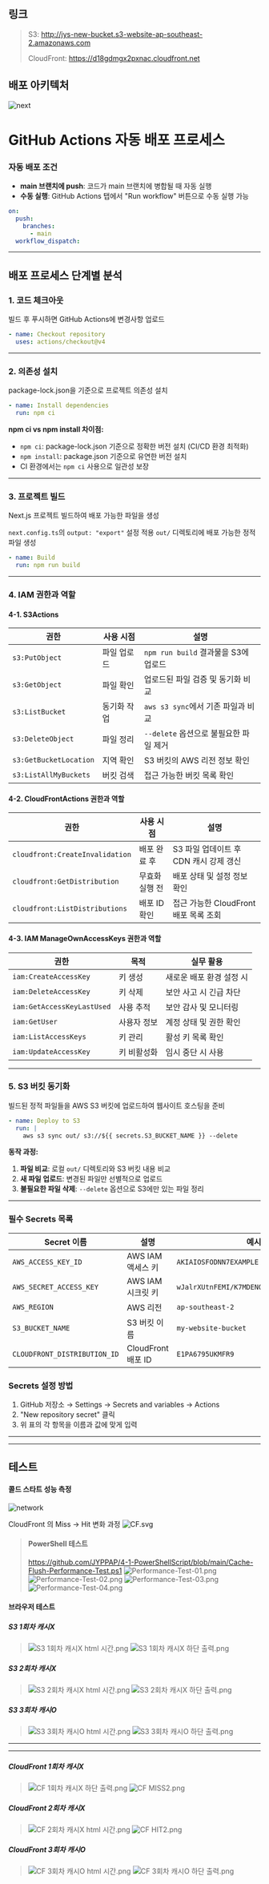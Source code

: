 ## 링크
> S3: http://jys-new-bucket.s3-website-ap-southeast-2.amazonaws.com
> 
> CloudFront: https://d18gdmgx2pxnac.cloudfront.net

## 배포 아키텍처
![next](https://github.com/user-attachments/assets/51fb3968-2f9f-4d2b-a0f6-1e3435aadbc2)

# GitHub Actions 자동 배포 프로세스
### 자동 배포 조건
- **main 브랜치에 push**: 코드가 main 브랜치에 병합될 때 자동 실행
- **수동 실행**: GitHub Actions 탭에서 "Run workflow" 버튼으로 수동 실행 가능

```yaml
on:
  push:
    branches:
      - main
  workflow_dispatch:
```

---

## 배포 프로세스 단계별 분석

### **1. 코드 체크아웃**
빌드 후 푸시하면 GitHub Actions에 변경사항 업로드

```yaml
- name: Checkout repository
  uses: actions/checkout@v4
```

---

### **2. 의존성 설치**
package-lock.json을 기준으로 프로젝트 의존성 설치

```yaml
- name: Install dependencies
  run: npm ci
```

**npm ci vs npm install 차이점:**
- `npm ci`: package-lock.json 기준으로 정확한 버전 설치 (CI/CD 환경 최적화)
- `npm install`: package.json 기준으로 유연한 버전 설치
- CI 환경에서는 `npm ci` 사용으로 일관성 보장

---

### **3. 프로젝트 빌드**
Next.js 프로젝트 빌드하여 배포 가능한 파일을 생성

`next.config.ts`의 `output: "export"` 설정 적용 `out/` 디렉토리에 배포 가능한 정적 파일 생성

```yaml
- name: Build
  run: npm run build
```

---
### 4. IAM 권한과 역할

#### **4-1. S3Actions**
| 권한 | 사용 시점 | 설명 |
|------|-----------|------|
| `s3:PutObject` | 파일 업로드 | `npm run build` 결과물을 S3에 업로드 |
| `s3:GetObject` | 파일 확인 | 업로드된 파일 검증 및 동기화 비교 |
| `s3:ListBucket` | 동기화 작업 | `aws s3 sync`에서 기존 파일과 비교 |
| `s3:DeleteObject` | 파일 정리 | `--delete` 옵션으로 불필요한 파일 제거 |
| `s3:GetBucketLocation` | 지역 확인 | S3 버킷의 AWS 리전 정보 확인 |
| `s3:ListAllMyBuckets` | 버킷 검색 | 접근 가능한 버킷 목록 확인 |

#### **4-2. CloudFrontActions 권한과 역할**
| 권한 | 사용 시점 | 설명 |
|------|-----------|------|
| `cloudfront:CreateInvalidation` | 배포 완료 후 | S3 파일 업데이트 후 CDN 캐시 강제 갱신 |
| `cloudfront:GetDistribution` | 무효화 실행 전 | 배포 상태 및 설정 정보 확인 |
| `cloudfront:ListDistributions` | 배포 ID 확인 | 접근 가능한 CloudFront 배포 목록 조회 |

#### **4-3. IAM ManageOwnAccessKeys 권한과 역할**
| 권한 | 목적 | 실무 활용 |
|------|------|-----------|
| `iam:CreateAccessKey` | 키 생성 | 새로운 배포 환경 설정 시 |
| `iam:DeleteAccessKey` | 키 삭제 | 보안 사고 시 긴급 차단 |
| `iam:GetAccessKeyLastUsed` | 사용 추적 | 보안 감사 및 모니터링 |
| `iam:GetUser` | 사용자 정보 | 계정 상태 및 권한 확인 |
| `iam:ListAccessKeys` | 키 관리 | 활성 키 목록 확인 |
| `iam:UpdateAccessKey` | 키 비활성화 | 임시 중단 시 사용 |

---

### **5. S3 버킷 동기화**
빌드된 정적 파일들을 AWS S3 버킷에 업로드하여 웹사이트 호스팅을 준비

```yaml
- name: Deploy to S3
  run: |
    aws s3 sync out/ s3://${{ secrets.S3_BUCKET_NAME }} --delete
```

**동작 과정:**
1. **파일 비교**: 로컬 `out/` 디렉토리와 S3 버킷 내용 비교
2. **새 파일 업로드**: 변경된 파일만 선별적으로 업로드
3. **불필요한 파일 삭제**: `--delete` 옵션으로 S3에만 있는 파일 정리

---

### 필수 Secrets 목록
| Secret 이름 | 설명 | 예시 값 |
|-------------|------|---------|
| `AWS_ACCESS_KEY_ID` | AWS IAM 액세스 키 | `AKIAIOSFODNN7EXAMPLE` |
| `AWS_SECRET_ACCESS_KEY` | AWS IAM 시크릿 키 | `wJalrXUtnFEMI/K7MDENG/bPxRfiCYEXAMPLEKEY` |
| `AWS_REGION` | AWS 리전 | `ap-southeast-2` |
| `S3_BUCKET_NAME` | S3 버킷 이름 | `my-website-bucket` |
| `CLOUDFRONT_DISTRIBUTION_ID` | CloudFront 배포 ID | `E1PA6795UKMFR9` |

### Secrets 설정 방법
1. GitHub 저장소 → Settings → Secrets and variables → Actions
2. "New repository secret" 클릭
3. 위 표의 각 항목을 이름과 값에 맞게 입력

---

---
## 테스트

#### 콜드 스타트 성능 측정
![network](https://github.com/user-attachments/assets/7590e8bf-d76e-45ca-a42a-2016d4152759)

CloudFront 의 Miss -> Hit 변화 과정
![CF.svg](README_SRC/CF.svg)

> #### PowerShell 테스트
> https://github.com/JYPPAP/4-1-PowerShellScript/blob/main/Cache-Flush-Performance-Test.ps1
> ![Performance-Test-01.png](README_SRC/Performance-Test-01.png)
> ![Performance-Test-02.png](README_SRC/Performance-Test-02.png)
> ![Performance-Test-03.png](README_SRC/Performance-Test-03.png)
> ![Performance-Test-04.png](README_SRC/Performance-Test-04.png)

#### 브라우저 테스트
##### S3 1회차 캐시X
> ![S3 1회차 캐시X html 시간.png](README_SRC/S3%201%ED%9A%8C%EC%B0%A8%20%EC%BA%90%EC%8B%9CX%20html%20%EC%8B%9C%EA%B0%84.png)
> ![S3 1회차 캐시X 하단 출력.png](README_SRC/S3%201%ED%9A%8C%EC%B0%A8%20%EC%BA%90%EC%8B%9CX%20%ED%95%98%EB%8B%A8%20%EC%B6%9C%EB%A0%A5.png)
##### S3 2회차 캐시X
> ![S3 2회차 캐시X html 시간.png](README_SRC/S3%202%ED%9A%8C%EC%B0%A8%20%EC%BA%90%EC%8B%9CX%20html%20%EC%8B%9C%EA%B0%84.png)
> ![S3 2회차 캐시X 하단 출력.png](README_SRC/S3%202%ED%9A%8C%EC%B0%A8%20%EC%BA%90%EC%8B%9CX%20%ED%95%98%EB%8B%A8%20%EC%B6%9C%EB%A0%A5.png)
##### S3 3회차 캐시O
> ![S3 3회차 캐시O html 시간.png](README_SRC/S3%203%ED%9A%8C%EC%B0%A8%20%EC%BA%90%EC%8B%9CO%20html%20%EC%8B%9C%EA%B0%84.png)
> ![S3 3회차 캐시O 하단 출력.png](README_SRC/S3%203%ED%9A%8C%EC%B0%A8%20%EC%BA%90%EC%8B%9CO%20%ED%95%98%EB%8B%A8%20%EC%B6%9C%EB%A0%A5.png)
---

---
##### CloudFront 1회차 캐시X
> ![CF 1회차 캐시X 하단 출력.png](README_SRC/CF%201%ED%9A%8C%EC%B0%A8%20%EC%BA%90%EC%8B%9CX%20%ED%95%98%EB%8B%A8%20%EC%B6%9C%EB%A0%A5.png)
> ![CF MISS2.png](README_SRC/CF%20MISS2.png)
##### CloudFront 2회차 캐시X
> ![CF 2회차 캐시X html 시간.png](README_SRC/CF%202%ED%9A%8C%EC%B0%A8%20%EC%BA%90%EC%8B%9CX%20html%20%EC%8B%9C%EA%B0%84.png)
> ![CF HIT2.png](README_SRC/CF%20HIT2.png)
##### CloudFront 3회차 캐시O
> ![CF 3회차 캐시O html 시간.png](README_SRC/CF%203%ED%9A%8C%EC%B0%A8%20%EC%BA%90%EC%8B%9CO%20html%20%EC%8B%9C%EA%B0%84.png)
> ![CF 3회차 캐시O 하단 출력.png](README_SRC/CF%203%ED%9A%8C%EC%B0%A8%20%EC%BA%90%EC%8B%9CO%20%ED%95%98%EB%8B%A8%20%EC%B6%9C%EB%A0%A5.png)

